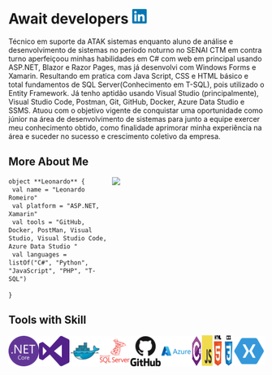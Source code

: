 # Await developers <a href="https://www.linkedin.com/in/leonardoromeiro/" target="_blank"> <img height="30" src="https://github.com/devicons/devicon/blob/master/icons/linkedin/linkedin-original.svg" alt="LinkedIn"> </a>

Técnico em suporte da ATAK sistemas enquanto aluno de análise e desenvolvimento de sistemas no período noturno no SENAI CTM em contra turno aperfeiçoou minhas habilidades em C# com web em principal usando ASP.NET, Blazor e Razor Pages, mas já desenvolvi com Windows Forms e Xamarin. Resultando em pratica com Java Script, CSS e HTML básico e total fundamentos de SQL Server(Conhecimento em T-SQL), pois utilizado o Entity Framework. Já tenho aptidão usando Visual Studio (principalmente), Visual Studio Code, Postman, Git, GitHub, Docker, Azure Data Studio e SSMS. Atuou com o objetivo vigente de conquistar uma oportunidade como júnior na área de desenvolvimento de sistemas para junto a equipe exercer meu conhecimento obtido, como finalidade aprimorar minha experiência na área e suceder no sucesso e crescimento coletivo da empresa.

## More About Me

<img align="right" width="300" src="https://i2.wp.com/allhtaccess.info/wp-content/uploads/2018/03/programming.gif?fit=1281%2C716&ssl=1" />

```CSharp
object **Leonardo** {
 val name = "Leonardo Romeiro"
 val platform = "ASP.NET, Xamarin"
 val tools = "GitHub, Docker, PostMan, Visual Studio, Visual Studio Code, Azure Data Studio "
 val languages = listOf("C#", "Python", "JavaScript", "PHP", "T-SQL")

}
```

## Tools with Skill

<div style="display: flex; justify-content: space-between; align-items: center;">
  <img height="60" src="https://raw.githubusercontent.com/devicons/devicon/master/icons/dotnetcore/dotnetcore-original.svg">
  <img height="60" src="https://raw.githubusercontent.com/devicons/devicon/master/icons/visualstudio/visualstudio-plain.svg">
  <img height="60" src="https://raw.githubusercontent.com/devicons/devicon/master/icons/docker/docker-original.svg">
  <img height="60" src="https://github.com/devicons/devicon/blob/master/icons/microsoftsqlserver/microsoftsqlserver-plain-wordmark.svg">
  <img height="60" src="https://github.com/devicons/devicon/blob/master/icons/github/github-original-wordmark.svg">
  <img height="60" src="https://github.com/devicons/devicon/blob/master/icons/azure/azure-original-wordmark.svg">
  <a href="https://www.w3schools.com/cs/" target="_blank" style="display: flex; align-items: center;">
    <img height="60" src="https://raw.githubusercontent.com/devicons/devicon/master/icons/csharp/csharp-original.svg" alt="csharp">
  </a>
  <code><img height="60" src="https://raw.githubusercontent.com/github/explore/80688e429a7d4ef2fca1e82350fe8e3517d3494d/topics/javascript/javascript.png"></code>
  <code><img height="60" src="https://raw.githubusercontent.com/github/explore/80688e429a7d4ef2fca1e82350fe8e3517d3494d/topics/html/html.png"></code>
  <code><img height="60" src="https://raw.githubusercontent.com/github/explore/80688e429a7d4ef2fca1e82350fe8e3517d3494d/topics/css/css.png"></code>
  <img height="60" src="https://github.com/devicons/devicon/blob/master/icons/xamarin/xamarin-original.svg">
</div>

[linkedin]: https://www.linkedin.com/in/LeozinRomeiro/

<br>
